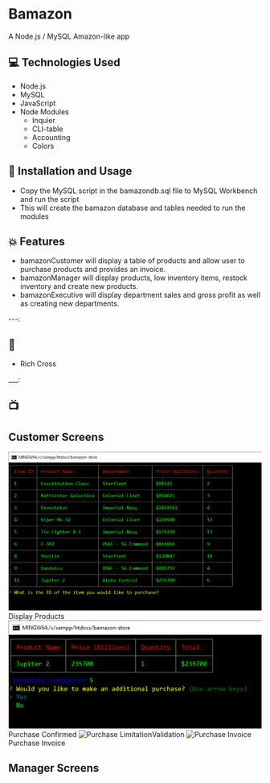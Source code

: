 # Bamazon

A Node.js / MySQL Amazon-like app


## :computer: Technologies Used 
 
* Node.js
* MySQL
* JavaScript
* Node Modules
	* Inquier
	* CLI-table
	* Accounting
    * Colors 

## :dvd: Installation and Usage 

* Copy the MySQL script in the bamazondb.sql file to MySQL Workbench and run the script
* This will create the bamazon database and tables needed to run the modules

## :boom: Features

* bamazonCustomer will display a table of products and allow user to purchase products and provides an invoice.
* bamazonManager will display products, low inventory items, restock inventory and create new products.
* bamazonExecutive will display department sales and gross profit as well as creating new departments.


---:

## :bust_in_silhouette:

* Rich Cross 

___:

## :tv:

## Customer Screens

![Purchase Screen](/screenShots/purchaseScreen.png)Display Products
![Confirm Purchase](/screenShots/purchaseConfirmed.png)Purchase Confirmed
![Purchase Limitation](screenshots/purchaseRestriction)Validation
![Purchase Invoice](/screenShots/purchaseInvoice)Purchase Invoice

## Manager Screens

